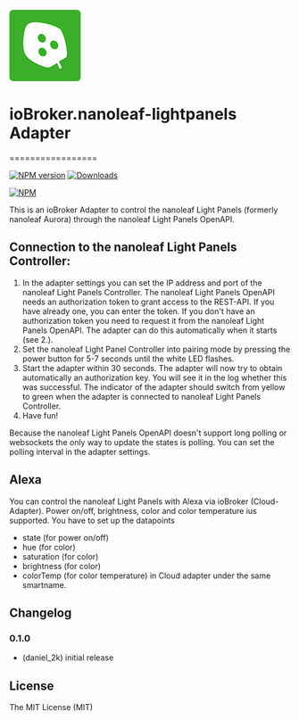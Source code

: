 ![Logo](admin/nanoleaf-lightpanels.png)
# ioBroker.nanoleaf-lightpanels Adapter
=================

[![NPM version](http://img.shields.io/npm/v/iobroker.nanoleaf-lightpanels.svg)](https://www.npmjs.com/package/ioBroker.nanoleaf-lightpanels)
[![Downloads](https://img.shields.io/npm/dm/iobroker.nanoleaf-lightpanels.svg)](https://www.npmjs.com/package/ioBroker.nanoleaf-lightpanels)

[![NPM](https://nodei.co/npm/iobroker.nanoleaf-lightpanels.png?downloads=true)](https://nodei.co/npm/iobroker.nanoleaf-lightpanels/)

This is an ioBroker Adapter to control the nanoleaf Light Panels (formerly nanoleaf Aurora) through the nanoleaf Light Panels OpenAPI.

## Connection to the nanoleaf Light Panels Controller:
1. In the adapter settings you can set the IP address and port of the nanoleaf Light Panels Controller. The nanoleaf Light Panels OpenAPI needs an authorization token to grant access to the REST-API. If you have already one, you can enter the token.
   If you don't have an authorization token you need to request it from the nanoleaf Light Panels OpenAPI.
   The adapter can do this automatically when it starts (see 2.).
2. Set the nanoleaf Light Panel Controller into pairing mode by pressing the power button for 5-7 seconds until the white LED flashes.
3. Start the adapter within 30 seconds.
   The adapter will now try to obtain automatically an authorization key. You will see it in the log whether this was successful.
   The indicator of the adapter should switch from yellow to green when the adapter is connected to nanoleaf Light Panels Controller.
4. Have fun!

Because the nanoleaf Light Panels OpenAPI doesn't support long polling or websockets the only way to update the states is polling.
You can set the polling interval in the adapter settings.

## Alexa
You can control the nanoleaf Light Panels with Alexa via ioBroker (Cloud-Adapter).
Power on/off, brightness, color and color temperature ius supported.
You have to set up the datapoints
* state (for power on/off)
* hue (for color)
* saturation (for color)
* brightness (for color)
* colorTemp (for color temperature)
in Cloud adapter under the same smartname.

## Changelog

### 0.1.0
* (daniel_2k) initial release

## License
The MIT License (MIT)
